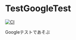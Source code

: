 # TestGoogleTest

[![CI](https://github.com/CaseyNelson314/TestGoogleTest/actions/workflows/CI.yml/badge.svg)](https://github.com/CaseyNelson314/TestGoogleTest/actions/workflows/CI.yml)

Googleテストであそぶ
